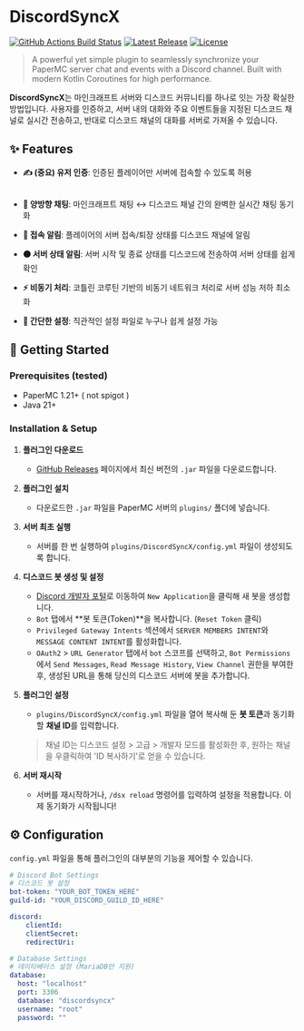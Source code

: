 # DiscordSyncX

[![GitHub Actions Build Status](https://img.shields.io/github/actions/workflow/status/doka1203/DiscordSyncX/build.yml?branch=main&style=for-the-badge)](https://github.com/doka1203/DiscordSyncX/actions)
[![Latest Release](https://img.shields.io/github/v/release/doka1203/DiscordSyncX?style=for-the-badge&color=blue)](https://github.com/doka1203/DiscordSyncX/releases)
[![License](https://img.shields.io/github/license/doka1203/DiscordSyncX?style=for-the-badge&color=lightgrey)](https://github.com/doka1203/DiscordSyncX/blob/main/LICENSE)

> A powerful yet simple plugin to seamlessly synchronize your PaperMC server chat and events with a Discord channel. Built with modern Kotlin Coroutines for high performance.

**DiscordSyncX**는 마인크래프트 서버와 디스코드 커뮤니티를 하나로 잇는 가장 확실한 방법입니다. 사용자를 인증하고, 서버 내의 대화와 주요 이벤트들을 지정된 디스코드 채널로 실시간 전송하고, 반대로 디스코드 채널의 대화를 서버로 가져올 수 있습니다.

## ✨ Features
* **✍️ (중요) 유저 인증**: 인증된 플레이어만 서버에 접속할 수 있도록 허용   <br/><br/>

* **🔄 양방향 채팅**: 마인크래프트 채팅 ↔ 디스코드 채널 간의 완벽한 실시간 채팅 동기화
* **👋 접속 알림**: 플레이어의 서버 접속/퇴장 상태를 디스코드 채널에 알림
* **⚫ 서버 상태 알림**: 서버 시작 및 종료 상태를 디스코드에 전송하여 서버 상태를 쉽게 확인
* **⚡️ 비동기 처리**: 코틀린 코루틴 기반의 비동기 네트워크 처리로 서버 성능 저하 최소화
* **🔧 간단한 설정**: 직관적인 설정 파일로 누구나 쉽게 설정 가능

## 🚀 Getting Started

### Prerequisites (tested)

* PaperMC 1.21+ ( not spigot )
* Java 21+

### Installation & Setup

1.  **플러그인 다운로드**
    * [GitHub Releases](https://github.com/doka1203/DiscordSyncX/releases) 페이지에서 최신 버전의 `.jar` 파일을 다운로드합니다.

2.  **플러그인 설치**
    * 다운로드한 `.jar` 파일을 PaperMC 서버의 `plugins/` 폴더에 넣습니다.

3.  **서버 최초 실행**
    * 서버를 한 번 실행하여 `plugins/DiscordSyncX/config.yml` 파일이 생성되도록 합니다.

4.  **디스코드 봇 생성 및 설정**
    * [Discord 개발자 포털](https://discord.com/developers/applications)로 이동하여 `New Application`을 클릭해 새 봇을 생성합니다.
    * `Bot` 탭에서 **봇 토큰(Token)**을 복사합니다. (`Reset Token` 클릭)
    * `Privileged Gateway Intents` 섹션에서 `SERVER MEMBERS INTENT`와 `MESSAGE CONTENT INTENT`를 활성화합니다.
    * `OAuth2` > `URL Generator` 탭에서 `bot` 스코프를 선택하고, `Bot Permissions`에서 `Send Messages`, `Read Message History`, `View Channel` 권한을 부여한 후, 생성된 URL을 통해 당신의 디스코드 서버에 봇을 추가합니다.

5.  **플러그인 설정**
    * `plugins/DiscordSyncX/config.yml` 파일을 열어 복사해 둔 **봇 토큰**과 동기화할 **채널 ID**를 입력합니다.
    > 채널 ID는 디스코드 설정 > 고급 > 개발자 모드를 활성화한 후, 원하는 채널을 우클릭하여 'ID 복사하기'로 얻을 수 있습니다.

6.  **서버 재시작**
    * 서버를 재시작하거나, `/dsx reload` 명령어를 입력하여 설정을 적용합니다. 이제 동기화가 시작됩니다!

## ⚙️ Configuration

`config.yml` 파일을 통해 플러그인의 대부분의 기능을 제어할 수 있습니다.

```yaml
# Discord Bot Settings
# 디스코드 봇 설정
bot-token: "YOUR_BOT_TOKEN_HERE"
guild-id: "YOUR_DISCORD_GUILD_ID_HERE"

discord:
    clientId:
    clientSecret:
    redirectUri:

# Database Settings
# 데이타베이스 설정 (MariaDB만 지원)
database:
  host: "localhost"
  port: 3306
  database: "discordsyncx"
  username: "root"
  password: ""
